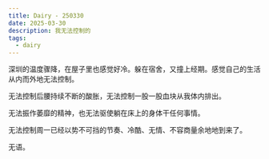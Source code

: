 ```yaml
---
title: Dairy - 250330
date: 2025-03-30
description: 我无法控制的
tags:
  - dairy
---
```

深圳的温度骤降，在屋子里也感觉好冷。躲在宿舍，又撞上经期。感觉自己的生活从内而外地无法控制。

无法控制后腰持续不断的酸胀，无法控制一股一股血块从我体内排出。

无法振作萎靡的精神，也无法驱使躺在床上的身体干任何事情。

无法控制周一已经以势不可挡的节奏、冷酷、无情、不容商量余地地到来了。

无语。
